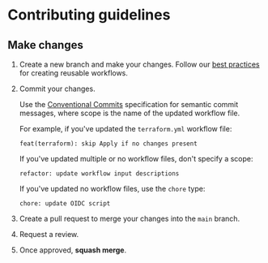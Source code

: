 # Contributing guidelines

## Make changes

1. Create a new branch and make your changes.
   Follow our [best practices](./docs/best-practices.md)  for creating reusable workflows.
1. Commit your changes.

   Use the [Conventional Commits](https://www.conventionalcommits.org/en/v1.0.0/) specification for semantic commit messages,
   where scope is the name of the updated workflow file.

    For example, if you've updated the `terraform.yml` workflow file:

    ```plaintext
    feat(terraform): skip Apply if no changes present
    ```

    If you've updated multiple or no workflow files, don't specify a scope:

    ```plaintext
    refactor: update workflow input descriptions
    ```

    If you've updated no workflow files, use the `chore` type:

    ```plaintext
    chore: update OIDC script
    ```

1. Create a pull request to merge your changes into the `main` branch.

1. Request a review.

1. Once approved, **squash merge**.
